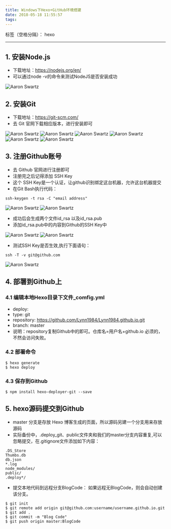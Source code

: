 ```yaml
---
title: Windows下Hexo+GitHub环境搭建
date: 2018-05-18 11:55:57
tags:
---
```


标签（空格分隔）： hexo

---

## 1. 安装Node.js  

- 下载地址：https://nodejs.org/en/
- 可以通过node -v的命令来测试NodeJS是否安装成功 

![Aaron Swartz](https://raw.githubusercontent.com/Lynn1984/Lynn1984.github.io/master/image/hexo-github/1.jpg)

## 2. 安装Git
	
- 下载地址：https://git-scm.com/
- 去 Git 官网下载相应版本，进行安装即可

![Aaron Swartz](https://raw.githubusercontent.com/Lynn1984/Lynn1984.github.io/master/image/hexo-github/2.jpg)
![Aaron Swartz](https://raw.githubusercontent.com/Lynn1984/Lynn1984.github.io/master/image/hexo-github/3.jpg)
![Aaron Swartz](https://raw.githubusercontent.com/Lynn1984/Lynn1984.github.io/master/image/hexo-github/4.jpg)
![Aaron Swartz](https://raw.githubusercontent.com/Lynn1984/Lynn1984.github.io/master/image/hexo-github/5.jpg)
![Aaron Swartz](https://raw.githubusercontent.com/Lynn1984/Lynn1984.github.io/master/image/hexo-github/6.jpg)
![Aaron Swartz](https://raw.githubusercontent.com/Lynn1984/Lynn1984.github.io/master/image/hexo-github/7.jpg)

## 3. 注册Github账号

- 去 Github 官网进行注册即可
- 注册完之后记得添加 SSH Key
- 这个 SSH Key是一个认证，让github识别绑定这台机器，允许这台机器提交
- 在Git Bash执行代码：
```
ssh-keygen -t rsa -C "email address"
```
![Aaron Swartz](https://raw.githubusercontent.com/Lynn1984/Lynn1984.github.io/master/image/hexo-github/12.png)
![Aaron Swartz](https://raw.githubusercontent.com/Lynn1984/Lynn1984.github.io/master/image/hexo-github/13.png)

- 成功后会生成两个文件id_rsa 以及id_rsa.pub
- 添加id_rsa.pub中的内容到Github的SSH Key中

 ![Aaron Swartz](https://raw.githubusercontent.com/Lynn1984/Lynn1984.github.io/master/image/hexo-github/14.png)
 ![Aaron Swartz](https://raw.githubusercontent.com/Lynn1984/Lynn1984.github.io/master/image/hexo-github/15.png)
 
- 测试SSH Key是否生效,执行下面语句：

```
ssh -T -v git@github.com
```
![Aaron Swartz](https://raw.githubusercontent.com/Lynn1984/Lynn1984.github.io/master/image/hexo-github/16.png)

## 4. 部署到Github上

### 4.1 编辑本地Hexo目录下文件_comfig.yml

- deploy:
- type: git
- repository: https://github.com/Lynn1984/Lynn1984.github.io.git
- branch: master
- 说明：repository复制Github中的即可。仓库名=用户名+github.io 必须的，不然会访问失败。

### 4.2 部署命令

```
$ hexo generate
$ hexo deploy
```

### 4.3 保存到Github

```
$ npm install hexo-deployer-git --save
```

## 5. hexo源码提交到Github
* master 分支是存放 Hexo 博客生成的页面，所以源码另建一个分支用来存放源码
* 实际备份中，.deploy_git、public文件夹和我们的master分支内容重复,可以忽略提交，在.gitignore文件添加如下内容：

```
.DS_Store
Thumbs.db
db.json
*.log
node_modules/
public/
.deploy*/
```

* 提交本地代码到远程分支BlogCode：
如果远程无BlogCode，则会自动创建该分支。

```
$ git init
$ git remote add origin git@github.com:username/username.github.io.git		
$ git add .
$ git commit -m "Blog Code"
$ git push origin master:BlogCode 
```